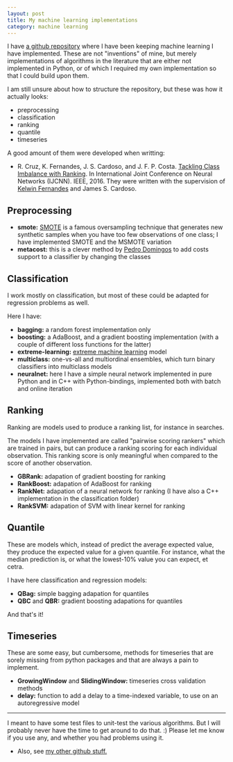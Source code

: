 ```yaml
---
layout: post
title: My machine learning implementations
category: machine learning
---
```


I have [a github repository](https://github.com/rpmcruz/machine-learning) where I have been keeping machine learning I have implemented. These are not "inventions" of mine, but merely implementations of algorithms in the literature that are either not implemented in Python, or of which I required my own implementation so that I could build upon them.

I am still unsure about how to structure the repository, but these was how it actually looks:

- preprocessing
- classification
- ranking
- quantile
- timeseries

A good amount of them were developed when writting:
* R. Cruz, K. Fernandes, J. S. Cardoso, and J. F. P. Costa. [Tackling Class Imbalance with Ranking](http://vcmi.inescporto.pt/reproducible_research/ijcnn2016/ClassImbalance/). In International Joint Conference on Neural Networks (IJCNN). IEEE, 2016. They were written with the supervision of [Kelwin Fernandes](https://github.com/kelwinfc) and James S. Cardoso.

## Preprocessing

- **smote:** [SMOTE](https://www.jair.org/media/953/live-953-2037-jair.pdf) is a famous oversampling technique that generates new synthetic samples when you have too few observations of one class; I have implemented SMOTE and the MSMOTE variation
- **metacost:** this is a clever method by [Pedro Domingos](https://homes.cs.washington.edu/~pedrod/) to add costs support to a classifier by changing the classes

## Classification

I work mostly on classification, but most of these could be adapted for regression problems as well.

Here I have:

- **bagging:** a random forest implementation only
- **boosting:** a AdaBoost, and a gradient boosting implementation (with a couple of different loss functions for the latter)
- **extreme-learning:** [extreme machine learning](https://en.wikipedia.org/wiki/Extreme_learning_machine) model
- **multiclass:** one-vs-all and multiordinal ensembles, which turn binary classifiers into multiclass models
- **neuralnet:** here I have a simple neural network implemented in pure Python and in C++ with Python-bindings, implemented both with batch and online iteration

## Ranking

Ranking are models used to produce a ranking list, for instance in searches.

The models I have implemented are called "pairwise scoring rankers" which are trained in pairs, but can produce a ranking scoring for each individual observation. This ranking score is only meaningful when compared to the score of another observation.

- **GBRank:** adapation of gradient boosting for ranking
- **RankBoost:** adapation of AdaBoost for ranking
- **RankNet:** adapation of a neural network for ranking (I have also a C++ implementation in the classification folder)
- **RankSVM:** adapation of SVM with linear kernel for ranking

## Quantile

These are models which, instead of predict the average expected value, they produce the expected value for a given quantile. For instance, what the median prediction is, or what the lowest-10% value you can expect, et cetra.

I have here classification and regression models:

- **QBag:** simple bagging adapation for quantiles
- **QBC** and **QBR:** gradient boosting adapations for quantiles

And that's it!

## Timeseries

These are some easy, but cumbersome, methods for timeseries that are sorely missing from python packages and that are always a pain to implement.

- **GrowingWindow** and **SlidingWindow:** timeseries cross validation methods
- **delay:** function to add a delay to a time-indexed variable, to use on an autoregressive model

-----------------

I meant to have some test files to unit-test the various algorithms. But I will probably never have the time to get around to do that. :) Please let me know if you use any, and whether you had problems using it.

- Also, see [my other github stuff.](https://github.com/rpmcruz?tab=repositories)
